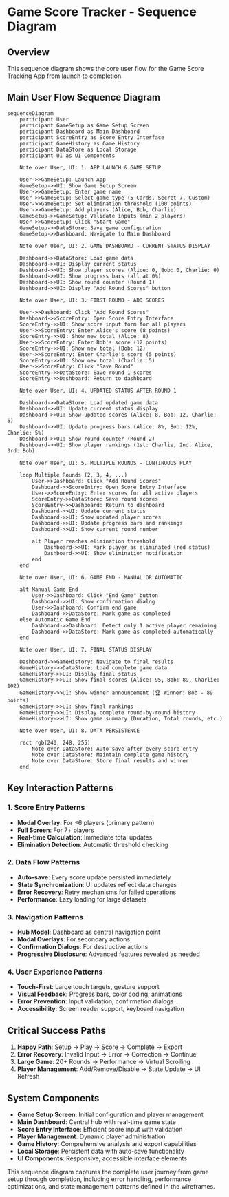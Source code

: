 # Game Score Tracker - Sequence Diagram

## Overview
This sequence diagram shows the core user flow for the Game Score Tracking App from launch to completion.

## Main User Flow Sequence Diagram

```mermaid
sequenceDiagram
    participant User
    participant GameSetup as Game Setup Screen
    participant Dashboard as Main Dashboard
    participant ScoreEntry as Score Entry Interface
    participant GameHistory as Game History
    participant DataStore as Local Storage
    participant UI as UI Components

    Note over User, UI: 1. APP LAUNCH & GAME SETUP
    
    User->>GameSetup: Launch App
    GameSetup->>UI: Show Game Setup Screen
    User->>GameSetup: Enter game name
    User->>GameSetup: Select game type (5 Cards, Secret 7, Custom)
    User->>GameSetup: Set elimination threshold (100 points)
    User->>GameSetup: Add players (Alice, Bob, Charlie)
    GameSetup->>GameSetup: Validate inputs (min 2 players)
    User->>GameSetup: Click "Start Game"
    GameSetup->>DataStore: Save game configuration
    GameSetup->>Dashboard: Navigate to Main Dashboard
    
    Note over User, UI: 2. GAME DASHBOARD - CURRENT STATUS DISPLAY
    
    Dashboard->>DataStore: Load game data
    Dashboard->>UI: Display current status
    Dashboard->>UI: Show player scores (Alice: 0, Bob: 0, Charlie: 0)
    Dashboard->>UI: Show progress bars (all at 0%)
    Dashboard->>UI: Show round counter (Round 1)
    Dashboard->>UI: Display "Add Round Scores" button
    
    Note over User, UI: 3. FIRST ROUND - ADD SCORES
    
    User->>Dashboard: Click "Add Round Scores"
    Dashboard->>ScoreEntry: Open Score Entry Interface
    ScoreEntry->>UI: Show score input form for all players
    User->>ScoreEntry: Enter Alice's score (8 points)
    ScoreEntry->>UI: Show new total (Alice: 8)
    User->>ScoreEntry: Enter Bob's score (12 points)
    ScoreEntry->>UI: Show new total (Bob: 12)
    User->>ScoreEntry: Enter Charlie's score (5 points)
    ScoreEntry->>UI: Show new total (Charlie: 5)
    User->>ScoreEntry: Click "Save Round"
    ScoreEntry->>DataStore: Save round 1 scores
    ScoreEntry->>Dashboard: Return to dashboard
    
    Note over User, UI: 4. UPDATED STATUS AFTER ROUND 1
    
    Dashboard->>DataStore: Load updated game data
    Dashboard->>UI: Update current status display
    Dashboard->>UI: Show updated scores (Alice: 8, Bob: 12, Charlie: 5)
    Dashboard->>UI: Update progress bars (Alice: 8%, Bob: 12%, Charlie: 5%)
    Dashboard->>UI: Show round counter (Round 2)
    Dashboard->>UI: Show player rankings (1st: Charlie, 2nd: Alice, 3rd: Bob)
    
    Note over User, UI: 5. MULTIPLE ROUNDS - CONTINUOUS PLAY
    
    loop Multiple Rounds (2, 3, 4, ...)
        User->>Dashboard: Click "Add Round Scores"
        Dashboard->>ScoreEntry: Open Score Entry Interface
        User->>ScoreEntry: Enter scores for all active players
        ScoreEntry->>DataStore: Save round scores
        ScoreEntry->>Dashboard: Return to dashboard
        Dashboard->>UI: Update current status
        Dashboard->>UI: Show updated player scores
        Dashboard->>UI: Update progress bars and rankings
        Dashboard->>UI: Show current round number
        
        alt Player reaches elimination threshold
            Dashboard->>UI: Mark player as eliminated (red status)
            Dashboard->>UI: Show elimination notification
        end
    end
    
    Note over User, UI: 6. GAME END - MANUAL OR AUTOMATIC
    
    alt Manual Game End
        User->>Dashboard: Click "End Game" button
        Dashboard->>UI: Show confirmation dialog
        User->>Dashboard: Confirm end game
        Dashboard->>DataStore: Mark game as completed
    else Automatic Game End
        Dashboard->>Dashboard: Detect only 1 active player remaining
        Dashboard->>DataStore: Mark game as completed automatically
    end
    
    Note over User, UI: 7. FINAL STATUS DISPLAY
    
    Dashboard->>GameHistory: Navigate to final results
    GameHistory->>DataStore: Load complete game data
    GameHistory->>UI: Display final status
    GameHistory->>UI: Show final scores (Alice: 95, Bob: 89, Charlie: 102)
    GameHistory->>UI: Show winner announcement (🏆 Winner: Bob - 89 points)
    GameHistory->>UI: Show final rankings
    GameHistory->>UI: Display complete round-by-round history
    GameHistory->>UI: Show game summary (Duration, Total rounds, etc.)
    
    Note over User, UI: 8. DATA PERSISTENCE
    
    rect rgb(240, 248, 255)
        Note over DataStore: Auto-save after every score entry
        Note over DataStore: Maintain complete game history
        Note over DataStore: Store final results and winner
    end
```

## Key Interaction Patterns

### 1. Score Entry Patterns
- **Modal Overlay**: For ≤6 players (primary pattern)
- **Full Screen**: For 7+ players
- **Real-time Calculation**: Immediate total updates
- **Elimination Detection**: Automatic threshold checking

### 2. Data Flow Patterns
- **Auto-save**: Every score update persisted immediately
- **State Synchronization**: UI updates reflect data changes
- **Error Recovery**: Retry mechanisms for failed operations
- **Performance**: Lazy loading for large datasets

### 3. Navigation Patterns
- **Hub Model**: Dashboard as central navigation point
- **Modal Overlays**: For secondary actions
- **Confirmation Dialogs**: For destructive actions
- **Progressive Disclosure**: Advanced features revealed as needed

### 4. User Experience Patterns
- **Touch-First**: Large touch targets, gesture support
- **Visual Feedback**: Progress bars, color coding, animations
- **Error Prevention**: Input validation, confirmation dialogs
- **Accessibility**: Screen reader support, keyboard navigation

## Critical Success Paths

1. **Happy Path**: Setup → Play → Score → Complete → Export
2. **Error Recovery**: Invalid Input → Error → Correction → Continue
3. **Large Game**: 20+ Rounds → Performance → Virtual Scrolling
4. **Player Management**: Add/Remove/Disable → State Update → UI Refresh

## System Components

- **Game Setup Screen**: Initial configuration and player management
- **Main Dashboard**: Central hub with real-time game state
- **Score Entry Interface**: Efficient score input with validation
- **Player Management**: Dynamic player administration
- **Game History**: Comprehensive analysis and export capabilities
- **Local Storage**: Persistent data with auto-save functionality
- **UI Components**: Responsive, accessible interface elements

This sequence diagram captures the complete user journey from game setup through completion, including error handling, performance optimizations, and state management patterns defined in the wireframes.
